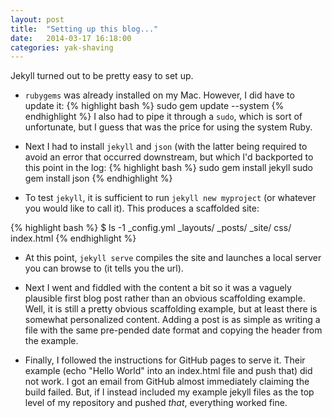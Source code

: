```yaml
---
layout: post
title:  "Setting up this blog..."
date:   2014-03-17 16:18:00
categories: yak-shaving
---
```


Jekyll turned out to be pretty easy to set up.

* `rubygems` was already installed on my Mac. However, I did have to update it:
{% highlight bash %}
    sudo gem update --system
{% endhighlight %}
I also had to pipe it through a `sudo`, which is sort of unfortunate, but I guess 
that was the price for using the system Ruby.

* Next I had to install `jekyll` and `json` (with the latter being required to 
avoid an error that occurred downstream, but which I'd backported to this point 
in the log: 
{% highlight bash %}
    sudo gem install jekyll
    sudo gem install json
{% endhighlight %}

* To test `jekyll`, it is sufficient to run `jekyll new myproject` (or whatever 
you would like to call it). This produces a scaffolded site:

{% highlight bash %}
    $ ls -1
    _config.yml
    _layouts/
    _posts/
    _site/
    css/
    index.html
{% endhighlight %}

* At this point, `jekyll serve` compiles the site and launches a local server you can 
browse to (it tells you the url).

* Next I went and fiddled with the content a bit so it was a vaguely plausible first
blog post rather than an obvious scaffolding example. Well, it is still a pretty 
obvious scaffolding example, but at least there is somewhat personalized content.
Adding a post is as simple as writing a file with the same pre-pended date format
and copying the header from the example. 

* Finally, I followed the instructions for GitHub pages to serve it. Their example 
(echo "Hello World" into an index.html file and push that) did not work. I got an 
email from GitHub almost immediately claiming the build failed. But, if I instead 
included my example jekyll files as the top level of my repository and pushed _that_,
everything worked fine. 
